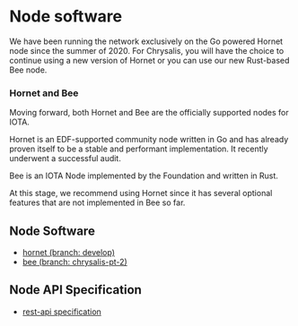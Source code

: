 # Node software

We have been running the network exclusively on the Go powered Hornet node since the summer of 2020. For Chrysalis, you will have the choice to continue using a new version of Hornet or you can use our new Rust-based Bee node.

### Hornet and Bee

Moving forward, both Hornet and Bee are the officially supported nodes for IOTA.

Hornet is an EDF-supported community node written in Go and has already proven itself to be a stable and performant implementation. It recently underwent a successful audit. 

Bee is an IOTA Node implemented by the Foundation and written in Rust.

At this stage, we recommend using Hornet since it has several optional features that are not implemented in Bee so far.

## Node Software

- [hornet (branch: develop)](https://github.com/gohornet/hornet/tree/develop)
- [bee (branch: chrysalis-pt-2)](https://github.com/iotaledger/bee/tree/chrysalis-pt-2)

## Node API Specification

- [rest-api specification](https://editor.swagger.io/?url=https://raw.githubusercontent.com/rufsam/protocol-rfcs/master/text/0026-rest-api/rest-api.yaml)

